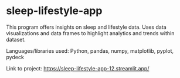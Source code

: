 # sleep-lifestyle-app
This program offers insights on sleep and lifestyle data. Uses data visualizations and data frames to highlight analytics and trends within dataset.

Languages/libraries used: Python, pandas, numpy, matplotlib, pyplot, pydeck

Link to project: https://sleep-lifestyle-app-12.streamlit.app/
